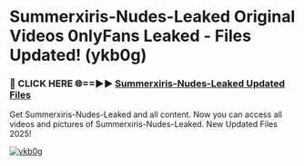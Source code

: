# Summerxiris-Nudes-Leaked Original Videos 0nlyFans Leaked - Files Updated! (ykb0g)

<h3>🔴 CLICK HERE 🌐==►► <a href="https://tinyurl.com/4mcuefdz" rel="nofollow">Summerxiris-Nudes-Leaked Updated Files</a></h3>

Get Summerxiris-Nudes-Leaked and all content. Now you can access all videos and pictures of Summerxiris-Nudes-Leaked. New Updated Files 2025!

[![ykb0g](https://i.imgur.com/StAQSOY.gif)](https://tinyurl.com/4mcuefdz)
